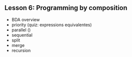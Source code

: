 ## Lesson 6: Programming by composition
- BDA overview
- priority (quiz: expressions equivalentes)
- parallel ()
- sequential
- split
- merge
- recursion
